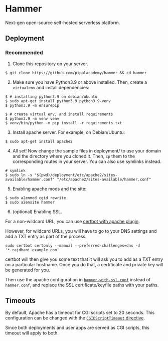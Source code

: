 # Hammer

Next-gen open-source self-hosted serverless platform.

## Deployment

### Recommended

1. Clone this repository on your server.

```
$ git clone https://github.com/pipalacademy/hammer && cd hammer 
```

2. Make sure you have Python3.9 or above installed. Then, create a `virtualenv` and install dependencies:

```
$ # installing python3.9 on debian/ubuntu
$ sudo apt-get install python3.9 python3.9-venv
$ python3.9 -m ensurepip
```

```
$ # create virtual env, and install requirements
$ python3.9 -m venv venv
$ venv/bin/python -m pip install -r requirements.txt
```

3. Install apache server. For example, on Debian/Ubuntu:
```
$ sudo apt-get install apache2
```

4. All set! Now change the sample files in deployment/ to use your domain and the directory where you cloned it.
Then, `cp` them to the corresponding routes in your server. You can also use symlinks instead.

```
# symlink
$ sudo ln -s "$(pwd)/deployment/etc/apache2/sites-available/hammer.conf" "/etc/apache2/sites-available/hammer.conf"
```

5. Enabling apache mods and the site:

```
$ sudo a2enmod cgid rewrite
$ sudo a2ensite hammer
```

6. (optional) Enabling SSL.

For a non-wildcard URL, you can use [certbot with apache plugin](https://www.digitalocean.com/community/tutorials/how-to-secure-apache-with-let-s-encrypt-on-ubuntu-20-04).

However, for wildcard URLs, you will have to go to your DNS settings and add a TXT entry as part of the process.

```
sudo certbot certonly --manual --preferred-challenges=dns -d '*.rajdhani.example.com'
```

certbot will then give you some text that it will ask you to add as a TXT entry on a particular hostname.
Once you do that, a certificate and private key will be generated for you.

Then use the apache configuration in [`hammer-with-ssl.conf`](/deployment/etc/apache2/sites-available/hammer-with-ssl.conf)
instead of `hammer.conf`, and replace the SSL certificate/keyfile paths with your paths.

## Timeouts

By default, Apache has a timeout for CGI scripts set to 20 seconds.
This configuration can be changed with the [`CGIDScriptTimeout` directive](https://httpd.apache.org/docs/trunk/mod/mod_cgid.html#cgidscripttimeout).

Since both deployments and user apps are served as CGI scripts, this timeout will apply to both.
